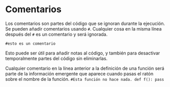 # Comentarios
Los comentarios son partes del código que se ignoran durante la ejecución.
Se pueden añadir comentarios usando `#`. Cualquier cosa en la misma línea después del `#` es un comentario y será ignorada.

`#esto es un comentario`

Esto puede ser útil para añadir notas al código, y también para desactivar temporalmente partes del código sin eliminarlas.

Cualquier comentario en la línea anterior a la definición de una función será parte de la información emergente que aparece cuando pasas el ratón sobre el nombre de la función.
`#Esta función no hace nada.
def f():
    pass`